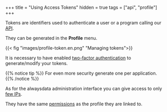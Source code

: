 +++
title = "Using Access Tokens"
hidden = true
tags = ["api", "profile"]
+++

Tokens are identifiers used to authenticate a user or a program calling our [API](api).

They can be generated in the **Profile** menu.

{{< fig "images/profile-token.en.png" "Managing tokens">}}

It is necessary to have enabled [two-factor authentication](security/two-factor-authentication) to generate/modify your tokens.

{{% notice tip %}}
For even more security generate one per application.
{{% /notice %}}

As for the alwaysdata administration interface you can give access to only [few IPs](security/ip-access-authorization).

They have the same [permissions](accounts/permissions) as the profile they are linked to.
